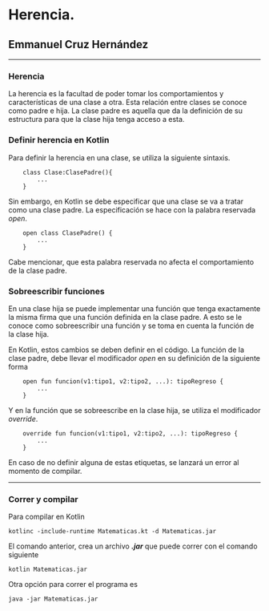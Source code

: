 # Herencia.
## Emmanuel Cruz Hernández

----

### Herencia

La herencia es la facultad de poder tomar los comportamientos y características de una clase a otra. Esta relación entre clases se conoce como padre e hija. La clase padre es aquella que da la definición de su estructura para que la clase hija tenga acceso a esta.

### Definir herencia en Kotlin

Para definir la herencia en una clase, se utiliza la siguiente sintaxis.

		class Clase:ClasePadre(){
			...
		}

Sin embargo, en Kotlin se debe especificar que una clase se va a tratar como una clase padre. La especificación se hace con la palabra reservada _open_.

		open class ClasePadre() {
			...
		}

Cabe mencionar, que esta palabra reservada no afecta el comportamiento de la clase padre.

### Sobreescribir funciones

En una clase hija se puede implementar una función que tenga exactamente la misma firma que una función definida en la clase padre. A esto se le conoce como sobreescribir una función y se toma en cuenta la función de la clase hija.

En Kotlin, estos cambios se deben definir en el código. La función de la clase padre, debe llevar el modificador _open_ en su definición de la siguiente forma

		open fun funcion(v1:tipo1, v2:tipo2, ...): tipoRegreso {
			...
		}

Y en la función que se sobreescribe en la clase hija, se utiliza el modificador _override_.

		override fun funcion(v1:tipo1, v2:tipo2, ...): tipoRegreso {
			...
		}

En caso de no definir alguna de estas etiquetas, se lanzará un error al momento de compilar.

----

### Correr y compilar

Para compilar en Kotlin

```
kotlinc -include-runtime Matematicas.kt -d Matematicas.jar
```

El comando anterior, crea un archivo ***.jar*** que puede correr con el comando siguiente

```
kotlin Matematicas.jar
```

Otra opción para correr el programa es

```
java -jar Matematicas.jar
```
